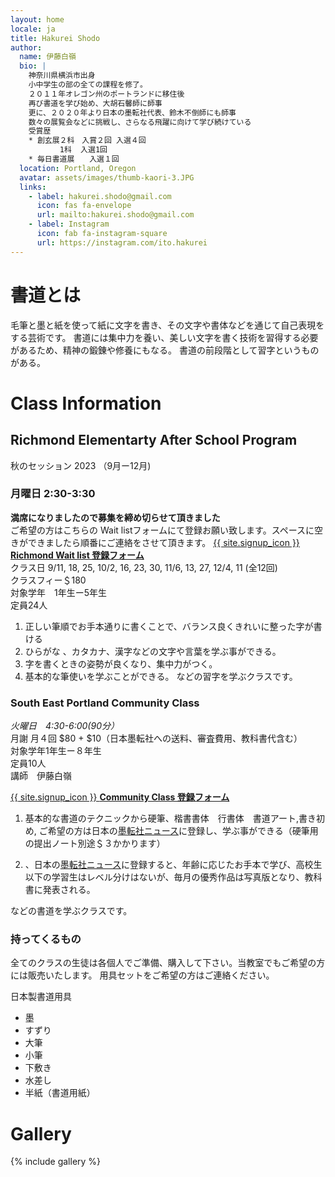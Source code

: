 ```yaml
---
layout: home
locale: ja
title: Hakurei Shodo
author:
  name: 伊藤白嶺
  bio: |
    神奈川県横浜市出身
    小中学生の部の全ての課程を修了。
    ２０１１年オレゴン州のポートランドに移住後
    再び書道を学び始め、大胡石馨師に師事
    更に、２０２０年より日本の墨転社代表、鈴木不倒師にも師事
    数々の展覧会などに挑戦し、さらなる飛躍に向けて学び続けている  
    受賞歴
    * 創玄展２科　入賞２回 入選４回
           1科  入選1回
    * 毎日書道展　　入選１回
  location: Portland, Oregon
  avatar: assets/images/thumb-kaori-3.JPG
  links:
    - label: hakurei.shodo@gmail.com
      icon: fas fa-envelope
      url: mailto:hakurei.shodo@gmail.com
    - label: Instagram
      icon: fab fa-instagram-square
      url: https://instagram.com/ito.hakurei
---
```


# 書道とは
毛筆と墨と紙を使って紙に文字を書き、その文字や書体などを通じて自己表現をする芸術です。
書道には集中力を養い、美しい文字を書く技術を習得する必要があるため、精神の鍛錬や修養にもなる。
書道の前段階として習字というものがある。

# Class Information

## Richmond Elementarty After School Program
秋のセッション 2023 （9月ー12月)　　

### 月曜日  2:30-3:30

**満席になりましたので募集を締め切らせて頂きました**   
ご希望の方はこちらの Wait listフォームにて登録お願い致します。スペースに空きができましたら順番にご連絡をさせて頂きます。 
[{{ site.signup_icon }} **Richmond Wait list 登録フォーム**](https://docs.google.com/forms/d/e/1FAIpQLSd6uHH5J-kEzRoHWe0KcOFTBPsBIM9gzE2iLNZVF2Qv8c4ilw/viewform?usp=sf_link)  
クラス日  9/11, 18, 25, 10/2, 16, 23, 30, 11/6, 13, 27, 12/4, 11  (全12回)    
クラスフィー＄180   
対象学年　1年生ー5年生      
定員24人     


1. 正しい筆順でお手本通りに書くことで、バランス良くきれいに整った字が書ける
1. ひらがな 、カタカナ、漢字などの文字や言葉を学ぶ事ができる。
1. 字を書くときの姿勢が良くなり、集中力がつく。
1. 基本的な筆使いを学ぶことができる。
などの習字を学ぶクラスです。

### South East Portland Community Class
*火曜日　4:30-6:00(90分）*  
月謝 月４回 $80 + $10（日本墨転社への送料、審査費用、教科書代含む）  
対象学年1年生ー８年生  
定員10人  
講師　伊藤白嶺

[{{ site.signup_icon }} **Community Class 登録フォーム**](https://docs.google.com/forms/d/e/1FAIpQLScurAdwcBXua-8XVPtv0IQVKDor9nW6C7T8IkEdIVvplwct5w/viewform?usp=sf_link)


1. 基本的な書道のテクニックから硬筆、楷書書体　行書体　書道アート,書き初め, ご希望の方は日本の[墨転社ニュース](https://www.bokutensha.com)に登録し、学ぶ事ができる（硬筆用の提出ノート別途＄３かかります）

1. 、日本の[墨転社ニュース](https://www.bokutensha.com)に登録すると、年齢に応じたお手本で学び、高校生以下の学習生はレベル分けはないが、毎月の優秀作品は写真版となり、教科書に発表される。

などの書道を学ぶクラスです。

### 持ってくるもの
全てのクラスの生徒は各個人でご準備、購入して下さい。当教室でもご希望の方には販売いたします。
用具セットをご希望の方はご連絡ください。

日本製書道用具
* 墨
* すずり
* 大筆
* 小筆
* 下敷き
* 水差し
* 半紙（書道用紙）

# Gallery

{% include gallery %}
